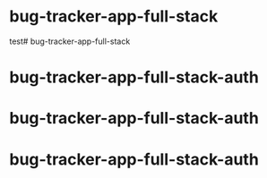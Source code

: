 # bug-tracker-app-full-stack
test# bug-tracker-app-full-stack
# bug-tracker-app-full-stack-auth
# bug-tracker-app-full-stack-auth
# bug-tracker-app-full-stack-auth

